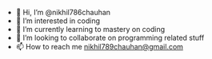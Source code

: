 - 👋 Hi, I’m @nikhil786chauhan
- 👀 I’m interested in coding
- 🌱 I’m currently learning to mastery on coding
- 💞️ I’m looking to collaborate on programming related stuff
- 📫 How to reach me nikhil789chauhan@gmail.com

<!---
nikhil786chauhan/nikhil786chauhan is a ✨ special ✨ repository because its `README.md` (this file) appears on your GitHub profile.
You can click the Preview link to take a look at your changes.
--->
